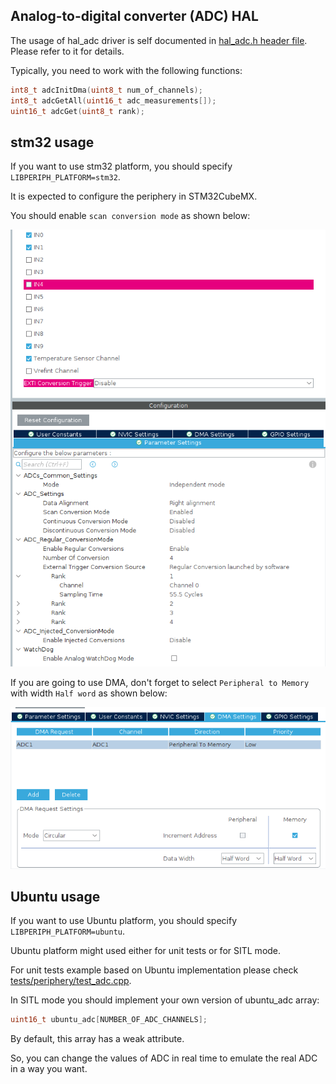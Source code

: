 ## Analog-to-digital converter (ADC) HAL

The usage of hal_adc driver is self documented in [hal_adc.h header file](hal_adc.h). Please refer to it for details.

Typically, you need to work with the following functions:

```c++
int8_t adcInitDma(uint8_t num_of_channels);
int8_t adcGetAll(uint16_t adc_measurements[]);
uint16_t adcGet(uint8_t rank);
```

## stm32 usage

If you want to use stm32 platform, you should specify `LIBPERIPH_PLATFORM=stm32`.

It is expected to configure the periphery in STM32CubeMX.

You should enable `scan conversion mode` as shown below:

<img src="https://github.com/ZilantRobotics/libperiph/blob/docs/assets/periphery/hal_adc/parameter_settings.png?raw=true" alt="drawing">

If you are going to use DMA, don't forget to select `Peripheral to Memory` with width `Half word` as shown below:

<img src="https://github.com/ZilantRobotics/libperiph/blob/docs/assets/periphery/hal_adc/dma_settings.png?raw=true" alt="drawing">


## Ubuntu usage

If you want to use Ubuntu platform, you should specify `LIBPERIPH_PLATFORM=ubuntu`.

Ubuntu platform might used either for unit tests or for SITL mode.

For unit tests example based on Ubuntu implementation please check [tests/periphery/test_adc.cpp](../../tests/periphery/test_adc.cpp).

In SITL mode you should implement your own version of ubuntu_adc array:

```c++
uint16_t ubuntu_adc[NUMBER_OF_ADC_CHANNELS];
```

By default, this array has a weak attribute.

So, you can change the values of ADC in real time to emulate the real ADC in a way you want.
